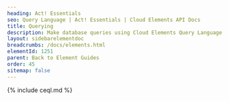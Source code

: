 ```yaml
---
heading: Act! Essentials
seo: Query Language | Act! Essentials | Cloud Elements API Docs
title: Querying
description: Make database queries using Cloud Elements Query Language.
layout: sidebarelementdoc
breadcrumbs: /docs/elements.html
elementId: 1251
parent: Back to Element Guides
order: 45
sitemap: false
---
```


{% include ceql.md %}
